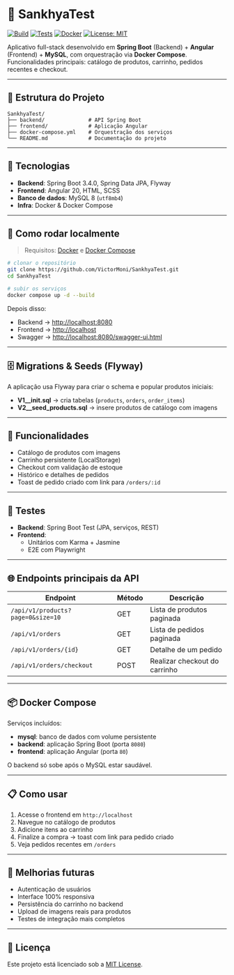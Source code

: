 # 🛒 SankhyaTest

[![Build](https://img.shields.io/badge/build-passing-brightgreen)]()
[![Tests](https://img.shields.io/badge/tests-passing-brightgreen)]()
[![Docker](https://img.shields.io/badge/docker-ready-blue)]()
[![License: MIT](https://img.shields.io/badge/License-MIT-yellow.svg)](./LICENSE)

Aplicativo full-stack desenvolvido em **Spring Boot** (Backend) + **Angular** (Frontend) + **MySQL**, com orquestração via **Docker Compose**.  
Funcionalidades principais: catálogo de produtos, carrinho, pedidos recentes e checkout.

---

## 📂 Estrutura do Projeto

```
SankhyaTest/
├── backend/              # API Spring Boot
├── frontend/             # Aplicação Angular
├── docker-compose.yml    # Orquestração dos serviços
└── README.md             # Documentação do projeto
```

---

## 🚀 Tecnologias

- **Backend**: Spring Boot 3.4.0, Spring Data JPA, Flyway  
- **Frontend**: Angular 20, HTML, SCSS  
- **Banco de dados**: MySQL 8 (`utf8mb4`)  
- **Infra**: Docker & Docker Compose  

---

## 🔧 Como rodar localmente

> Requisitos: [Docker](https://www.docker.com/) e [Docker Compose](https://docs.docker.com/compose/)

```bash
# clonar o repositório
git clone https://github.com/VictorMoni/SankhyaTest.git
cd SankhyaTest

# subir os serviços
docker compose up -d --build
```

Depois disso:
- Backend → [http://localhost:8080](http://localhost:8080)  
- Frontend → [http://localhost](http://localhost)  
- Swagger → [http://localhost:8080/swagger-ui.html](http://localhost:8080/swagger-ui.html)  

---

## 🗄️ Migrations & Seeds (Flyway)

A aplicação usa Flyway para criar o schema e popular produtos iniciais:

- **V1__init.sql** → cria tabelas (`products`, `orders`, `order_items`)  
- **V2__seed_products.sql** → insere produtos de catálogo com imagens  

---

## 🎯 Funcionalidades

- Catálogo de produtos com imagens  
- Carrinho persistente (LocalStorage)  
- Checkout com validação de estoque  
- Histórico e detalhes de pedidos  
- Toast de pedido criado com link para `/orders/:id`  

---

## 🧪 Testes

- **Backend**: Spring Boot Test (JPA, serviços, REST)  
- **Frontend**:  
  - Unitários com Karma + Jasmine  
  - E2E com Playwright  

---

## 🌐 Endpoints principais da API

| Endpoint                          | Método | Descrição                        |
|-----------------------------------|--------|----------------------------------|
| `/api/v1/products?page=0&size=10` | GET    | Lista de produtos paginada       |
| `/api/v1/orders`                  | GET    | Lista de pedidos paginada        |
| `/api/v1/orders/{id}`             | GET    | Detalhe de um pedido             |
| `/api/v1/orders/checkout`         | POST   | Realizar checkout do carrinho    |

---

## 📦 Docker Compose

Serviços incluídos:

- **mysql**: banco de dados com volume persistente  
- **backend**: aplicação Spring Boot (porta `8080`)  
- **frontend**: aplicação Angular (porta `80`)  

O backend só sobe após o MySQL estar saudável.

---

## 📋 Como usar

1. Acesse o frontend em `http://localhost`  
2. Navegue no catálogo de produtos  
3. Adicione itens ao carrinho  
4. Finalize a compra → toast com link para pedido criado  
5. Veja pedidos recentes em `/orders`  

---

## 🚀 Melhorias futuras

- Autenticação de usuários  
- Interface 100% responsiva  
- Persistência do carrinho no backend  
- Upload de imagens reais para produtos  
- Testes de integração mais completos  

---

## 📄 Licença

Este projeto está licenciado sob a [MIT License](./LICENSE).
